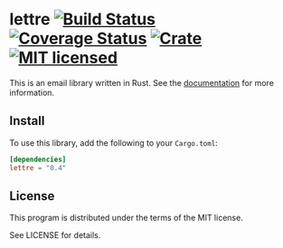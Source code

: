 lettre [![Build Status](https://travis-ci.org/lettre/lettre.svg?branch=master)](https://travis-ci.org/lettre/lettre) [![Coverage Status](https://coveralls.io/repos/lettre/lettre/badge.svg?branch=master&service=github)](https://coveralls.io/github/lettre/lettre?branch=master) [![Crate](https://meritbadge.herokuapp.com/lettre)](https://crates.io/crates/lettre) [![MIT licensed](https://img.shields.io/badge/license-MIT-blue.svg)](./LICENSE)
=========

This is an email library written in Rust.
See the [documentation](http://lettre.github.io/lettre) for more information.

Install
-------

To use this library, add the following to your `Cargo.toml`:

```toml
[dependencies]
lettre = "0.4"
```

License
-------

This program is distributed under the terms of the MIT license.

See LICENSE for details.

